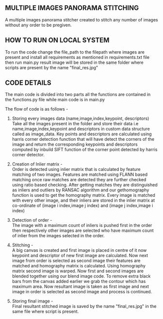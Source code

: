 ## MULTIPLE IMAGES PANORAMA STITCHING
A multiple images panorama stitcher created to stitch any number of images without any order to be pregiven.
## HOW TO RUN ON LOCAL SYSTEM

To run the code change the file_path to the filepath where images are present and install all requirements as mentioned 
in requirements.txt file then run main.py result image will be stored in the same folder where scripts are present by 
the name "final_res.jpg"

## CODE DETAILS

The main code is divided into two parts all the functions are contained in the functions.py file while main code is in
main.py

The flow of code is as follows -<br>
1) Storing every images data (name,image,index,keypoint, descriptors)<br>
   Take all the images present in the folder and store their data i.e name,image,index,keypoint and descriptors in
   custom data structure called as image_data. Key points and descriptors are calculated using harris corner detection
   function that will have detect the corners of the image and return the corresponding keypoints and descriptors 
   computed by inbuild SIFT function of the corner point detected by harris corner detector.
   
2) Creation of Inlier matrix -<br>
   Order is detected using inlier matrix that is calculated by feature matching of two images. Features are matched
   using FLANN based matching once raw matches are detected they are further checked using ratio based checking. After
   getting matches they are distinguished as inliers and outliers by RANSAC algorithm and our gethomography function is 
   used to get the homography matrix. Every image is matched with every other image, and their inliers are stored in 
   the inlier matrix at co-ordinate of (image i index,image j index) and (image j index,image i index)
   
3) Detection of order -<br>
   The image with a maximum count of inliers is pushed first in the order then respectively other images are selected
   who have maximum count of inlier from the images selected in the order.
   
4) Stitching - <br>
   A big canvas is created and first image is placed in centre of it now keypoint and descriptor of new first image are 
   calculated. Now next image from order is selected as second image their features are matched and homography matrix 
   is calculated. Using homography matrix second image is warped. Now first and second images are blended together using
   our blend image code. To remove extra black bars from the canvas added earlier we grab the contour which has maximum
   area. Now resultant image is taken as first image and next image in order is selected as second image and process
   is continued.
   
5) Storing final image - <br>
    Final resultant stitched image is saved by the name "final_res.jpg" in the same file where script is present.

